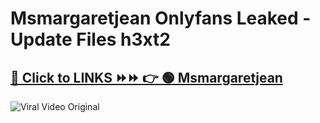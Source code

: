 
 # Msmargaretjean Onlyfans Leaked - Update Files h3xt2

## <h2><a href="https://clipsfans.com/Msmargaretjean&ref=git">🔗 Click to LINKS ⏩⏩ 👉 🟢 Msmargaretjean </a></h2>

<a href="https://clipsfans.com/Msmargaretjean&ref=git" rel="nofollow" data-target="animated-image.originalLink"><img src="https://i.ibb.co.com/xMMVF88/686577567.gif" alt="Viral Video Original" style="max-width: 100%; display: inline-block;" data-target="animated-image.originalImage"></a>

